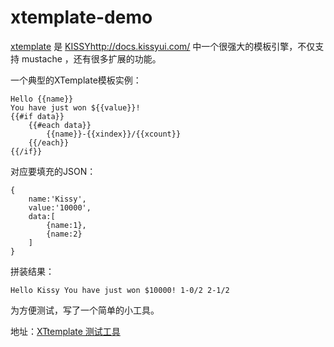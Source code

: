 xtemplate-demo
==============

[xtemplate](http://docs.kissyui.com/1.4/docs/html/guideline/xtemplate.html) 是 [KISSY]()http://docs.kissyui.com/ 中一个很强大的模板引擎，不仅支持 mustache ，还有很多扩展的功能。


一个典型的XTemplate模板实例：

	Hello {{name}}
	You have just won ${{value}}!
	{{#if data}}
	    {{#each data}}
	        {{name}}-{{xindex}}/{{xcount}}
	    {{/each}}
	{{/if}}

对应要填充的JSON：

	{
	    name:'Kissy',
	    value:'10000',
	    data:[
	        {name:1},
	        {name:2}
	    ]
	}

拼装结果：

	Hello Kissy You have just won $10000! 1-0/2 2-1/2 

为方便测试，写了一个简单的小工具。

地址：[XTtemplate 测试工具](http://rawgithub.com/barretlee/xtemplate-demo/master/demo.html)
